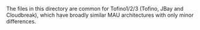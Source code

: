 The files in this directory are common for Tofino1/2/3 (Tofino, JBay and Cloudbreak),
which have broadly similar MAU architectures with only minor differences.
